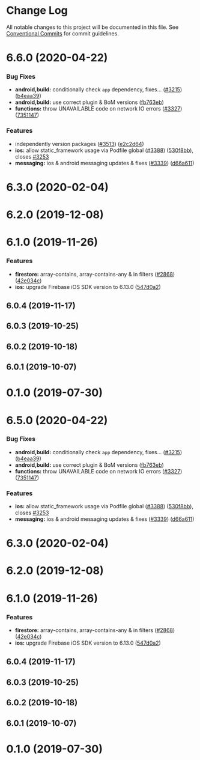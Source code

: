 # Change Log

All notable changes to this project will be documented in this file.
See [Conventional Commits](https://conventionalcommits.org) for commit guidelines.

# 6.6.0 (2020-04-22)


### Bug Fixes

* **android,build:** conditionally check `app` dependency, fixes… ([#3215](https://github.com/invertase/react-native-firebase/tree/master/packages/functions/issues/3215)) ([b4eaa39](https://github.com/invertase/react-native-firebase/tree/master/packages/functions/commit/b4eaa39ea8022535696d28e6eacb5c3e3ce9578f))
* **android,build:** use correct plugin & BoM versions ([fb763eb](https://github.com/invertase/react-native-firebase/tree/master/packages/functions/commit/fb763ebde216d8c789b08bd0d77c078089776627))
* **functions:** throw UNAVAILABLE code on network IO errors ([#3327](https://github.com/invertase/react-native-firebase/tree/master/packages/functions/issues/3327)) ([7351147](https://github.com/invertase/react-native-firebase/tree/master/packages/functions/commit/73511472bd7690158f3d9924d5f4d8c0cad69910))


### Features

* independently version packages ([#3513](https://github.com/invertase/react-native-firebase/tree/master/packages/functions/issues/3513)) ([e2c2d64](https://github.com/invertase/react-native-firebase/tree/master/packages/functions/commit/e2c2d64d2266cbdd14d4dcfefa64a08263f0af85))
* **ios:** allow static_framework usage via Podfile global ([#3388](https://github.com/invertase/react-native-firebase/tree/master/packages/functions/issues/3388)) ([530f8bb](https://github.com/invertase/react-native-firebase/tree/master/packages/functions/commit/530f8bbb51f89f106854dbf1df5ec80211e2cf8b)), closes [#3253](https://github.com/invertase/react-native-firebase/tree/master/packages/functions/issues/3253)
* **messaging:** ios & android messaging updates & fixes ([#3339](https://github.com/invertase/react-native-firebase/tree/master/packages/functions/issues/3339)) ([d66a611](https://github.com/invertase/react-native-firebase/tree/master/packages/functions/commit/d66a6118f82005087f53b86571990fc071402153))



# 6.3.0 (2020-02-04)



# 6.2.0 (2019-12-08)



# 6.1.0 (2019-11-26)


### Features

* **firestore:** array-contains, array-contains-any & in filters ([#2868](https://github.com/invertase/react-native-firebase/tree/master/packages/functions/issues/2868)) ([42e034c](https://github.com/invertase/react-native-firebase/tree/master/packages/functions/commit/42e034c4807da54441d2baeab9f57bbf1a137a4a))
* **ios:** upgrade Firebase iOS SDK version to 6.13.0 ([547d0a2](https://github.com/invertase/react-native-firebase/tree/master/packages/functions/commit/547d0a2d74a68808b29063f9b3aa3e1ac38551fc))



## 6.0.4 (2019-11-17)



## 6.0.3 (2019-10-25)



## 6.0.2 (2019-10-18)



## 6.0.1 (2019-10-07)



# 0.1.0 (2019-07-30)





# 6.5.0 (2020-04-22)


### Bug Fixes

* **android,build:** conditionally check `app` dependency, fixes… ([#3215](https://github.com/invertase/react-native-firebase/tree/master/packages/functions/issues/3215)) ([b4eaa39](https://github.com/invertase/react-native-firebase/tree/master/packages/functions/commit/b4eaa39ea8022535696d28e6eacb5c3e3ce9578f))
* **android,build:** use correct plugin & BoM versions ([fb763eb](https://github.com/invertase/react-native-firebase/tree/master/packages/functions/commit/fb763ebde216d8c789b08bd0d77c078089776627))
* **functions:** throw UNAVAILABLE code on network IO errors ([#3327](https://github.com/invertase/react-native-firebase/tree/master/packages/functions/issues/3327)) ([7351147](https://github.com/invertase/react-native-firebase/tree/master/packages/functions/commit/73511472bd7690158f3d9924d5f4d8c0cad69910))


### Features

* **ios:** allow static_framework usage via Podfile global ([#3388](https://github.com/invertase/react-native-firebase/tree/master/packages/functions/issues/3388)) ([530f8bb](https://github.com/invertase/react-native-firebase/tree/master/packages/functions/commit/530f8bbb51f89f106854dbf1df5ec80211e2cf8b)), closes [#3253](https://github.com/invertase/react-native-firebase/tree/master/packages/functions/issues/3253)
* **messaging:** ios & android messaging updates & fixes ([#3339](https://github.com/invertase/react-native-firebase/tree/master/packages/functions/issues/3339)) ([d66a611](https://github.com/invertase/react-native-firebase/tree/master/packages/functions/commit/d66a6118f82005087f53b86571990fc071402153))



# 6.3.0 (2020-02-04)



# 6.2.0 (2019-12-08)



# 6.1.0 (2019-11-26)


### Features

* **firestore:** array-contains, array-contains-any & in filters ([#2868](https://github.com/invertase/react-native-firebase/tree/master/packages/functions/issues/2868)) ([42e034c](https://github.com/invertase/react-native-firebase/tree/master/packages/functions/commit/42e034c4807da54441d2baeab9f57bbf1a137a4a))
* **ios:** upgrade Firebase iOS SDK version to 6.13.0 ([547d0a2](https://github.com/invertase/react-native-firebase/tree/master/packages/functions/commit/547d0a2d74a68808b29063f9b3aa3e1ac38551fc))



## 6.0.4 (2019-11-17)



## 6.0.3 (2019-10-25)



## 6.0.2 (2019-10-18)



## 6.0.1 (2019-10-07)



# 0.1.0 (2019-07-30)
